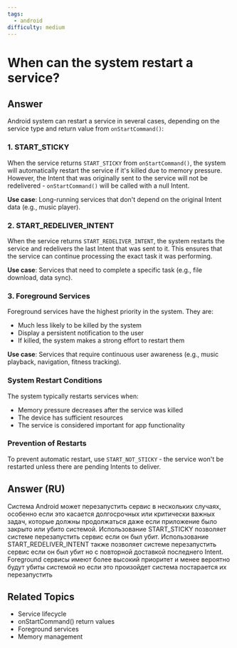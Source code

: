 ```yaml
---
tags:
  - android
difficulty: medium
---
```


# When can the system restart a service?

## Answer

Android system can restart a service in several cases, depending on the service type and return value from `onStartCommand()`:

### 1. START_STICKY
When the service returns `START_STICKY` from `onStartCommand()`, the system will automatically restart the service if it's killed due to memory pressure. However, the Intent that was originally sent to the service will not be redelivered - `onStartCommand()` will be called with a null Intent.

**Use case**: Long-running services that don't depend on the original Intent data (e.g., music player).

### 2. START_REDELIVER_INTENT
When the service returns `START_REDELIVER_INTENT`, the system restarts the service and redelivers the last Intent that was sent to it. This ensures that the service can continue processing the exact task it was performing.

**Use case**: Services that need to complete a specific task (e.g., file download, data sync).

### 3. Foreground Services
Foreground services have the highest priority in the system. They are:
- Much less likely to be killed by the system
- Display a persistent notification to the user
- If killed, the system makes a strong effort to restart them

**Use case**: Services that require continuous user awareness (e.g., music playback, navigation, fitness tracking).

### System Restart Conditions
The system typically restarts services when:
- Memory pressure decreases after the service was killed
- The device has sufficient resources
- The service is considered important for app functionality

### Prevention of Restarts
To prevent automatic restart, use `START_NOT_STICKY` - the service won't be restarted unless there are pending Intents to deliver.

## Answer (RU)
Система Android может перезапустить сервис в нескольких случаях, особенно если это касается долгосрочных или критически важных задач, которые должны продолжаться даже если приложение было закрыто или убито системой. Использование START_STICKY позволяет системе перезапустить сервис если он был убит. Использование START_REDELIVER_INTENT также позволяет системе перезапустить сервис если он был убит но с повторной доставкой последнего Intent. Foreground сервисы имеют более высокий приоритет и менее вероятно будут убиты системой но если это произойдет система постарается их перезапустить

## Related Topics
- Service lifecycle
- onStartCommand() return values
- Foreground services
- Memory management
